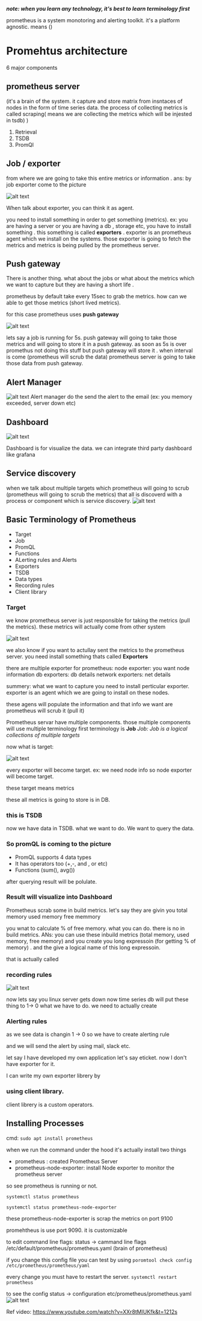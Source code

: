 **_note: when you learn any technology, it's best to learn terminology first_**

prometheus is a system monotoring and alerting toolkit. it's a platform agnostic. means ()

# Promehtus architecture

6 major components

## prometheus server

(it's a brain of the system. it capture and store matrix from insntaces of nodes in the form of time series data. the process of collecting metrics is called scraping( means we are collecting the metrics which will be injested in tsdb) )

1.  Retrieval
2.  TSDB
3.  PromQl

## Job / exporter

from where we are going to take this entire metrics or information . ans: by job exporter come to the picture

![alt text](./images/image.png)

When talk about exporter, you can think it as agent.

you need to install something in order to get something (metrics). ex: you are having a server or you are having a db , storage etc, you have to install something . this something is called **exporters** . exporter is an prometheus agent which we install on the systems. those exporter is going to fetch the metrics and metrics is being pulled by the prometheus server.

## Push gateway

There is another thing. what about the jobs or what about the metrics which we want to capture but they are having a short life .

prometheus by default take every 15sec to grab the metrics. how can we able to get those metrics (short lived metrics).

for this case prometheus uses **push gateway**

![alt text](./images/image-1.png)

lets say a job is running for 5s. push gateway will going to take those metrics and will going to store it in a push gateway. as soon as 5s is over promethus not doing this stuff but push gateway will store it . when interval is come (prometheus will scrub the data) prometheus server is going to take those data from push gateway.

## Alert Manager

![alt text](./images/image-2.png)
Alert manager do the send the alert to the email (ex: you memory exceeded, server down etc)

## Dashboard

![alt text](./images/image-3.png)

Dashboard is for visualize the data. we can integrate third party dashboard like grafana

## Service discovery

when we talk about multiple targets which prometheus will going to scrub (prometheus will going to scrub the metrics) that all is discoverd with a process or component which is service discovery.
![alt text](./images/image-4.png)

## Basic Terminology of Prometheus

- Target
- Job
- PromQL
- Functions
- ALerting rules and Alerts
- Exporters
- TSDB
- Data types
- Recording rules
- Client library

### Target

we know prometheus server is just responsible for taking the metrics (pull the metrics). these metrics will actually come from other system

![alt text](./images/image-5.png)

we also know if you want to actullay sent the metrics to the prometheus server. you need install something thats called **Exporters**

there are multiple exporter for prometheus:
node exporter: you want node information
db exporters: db details
network exporters: net details

summery: what we want to capture you need to install perticular exporter. exporter is an agent which we are going to install on these nodes.

these agens will populate the information and that info we want are prometheus will scrub it (pull it)

Prometheus servar have multiple components. those multiple components will use multiple terminology first terminology is **Job**
_Job: Job is a logical collections of multiple targets_

now what is target:

![alt text](./images/image-6.png)

every exporter will become target.
ex: we need node info so node exporter will become target.

these target means metrics

these all metrics is going to store is in DB.

### this is TSDB

now we have data in TSDB. what we want to do. We want to query the data.

### So promQL is coming to the picture

- PromQL supports 4 data types
- It has operators too (+,-, and , or etc)
- Functions (sum(), avg())

after querying result will be polulate.

### Result will visualize into Dashboard

Prometheus scrab some in build metrics.
let's say they are givin you
total memory
used memory
free memmory

you wnat to calculate % of free memory. what you can do. there is no in build metrics.
ANs: you can use these inbuild metrics (total memory, used memory, free memory) and you create you long expressoin (for getting % of memory) . and the give a logical name of this long expressoin.

that is actually called

### recording rules

![alt text](./images/image-7.png)

now lets say you linux server gets down
now time series db will put these thing to 1-> 0
what we have to do. we need to actually create

### Alerting rules

as we see data is changin 1 -> 0
so we have to create alerting rule

and we will send the alert by using mail, slack etc.

let say I have developed my own application let's say eticket. now I don't have exporter for it.

I can write my own exporter librery by

### using client library.

client librery is a custom operators.

## Installing Processes

cmd: `sudo apt install prometheus`

when we run the command under the hood
it's actually install two things

- prometheus : created Prometheus Server
- prometheus-node-exporter: install Node exporter to monitor the prometheus server

so see prometheus is running or not.

`systemctl status prometheus`

`systemctl status prometheus-node-exporter`

these prometheus-node-exporter is scrap the metrics on port 9100

promehtheus is use port 9090. it is customizable

to edit command line flags:
status -> cammand line flags
/etc/default/prometheus/prometheus.yaml (brain of prometheus)

if you change this config file you can test by using
`poromtool check config /etc/prometheus/prometheus/yaml`

every change you must have to restart the server.
`systemctl restart prometheus`

to see the config
status -> configuration
etc/prometheus/prometheus.yaml
![alt text](./images/image-8.png)

Ref video: https://www.youtube.com/watch?v=XXr8tMlUKfk&t=1212s
